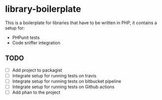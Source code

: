 # library-boilerplate

This is a boilerplate for libraries that have to be written in PHP, it contains a setup for:
- PHPunit tests
- Code sniffer integration


## TODO
- [ ] Add project to packagist
- [ ] Integrate setup for running tests on travis
- [ ] Integrate setup for running tests on bitbucket pipeline
- [ ] Integrate setup for running tests on Github actions
- [ ] Add phan to the project

